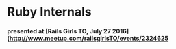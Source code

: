 # Ruby Internals
#### presented at [Rails Girls TO, July 27 2016](http://www.meetup.com/railsgirlsTO/events/2324625